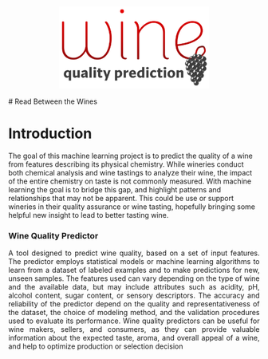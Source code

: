 <p align="center">
  <img src="https://github.com/theidari/wine_quality/blob/main/asset/header.png" width=300px>
    </p>
# Read Between the Wines

# Introduction

The goal of this machine learning project is to predict the quality of a wine from features describing its physical chemistry. While wineries conduct both chemical analysis and wine tastings to analyze their wine, the impact of the entire chemistry on taste is not commonly measured. With machine learning the goal is to bridge this gap, and highlight patterns and relationships that may not be apparent. This could be use or support wineries in their quality assurance or wine tasting, hopefully bringing some helpful new insight to lead to better tasting wine. 
<h3>Wine Quality Predictor</h3>
<p align="justify">A tool designed to predict wine quality, based on a set of input features. The predictor employs statistical models or machine learning algorithms to learn from a dataset of labeled examples and to make predictions for new, unseen samples. The features used can vary depending on the type of wine and the available data, but may include attributes such as acidity, pH, alcohol content, sugar content, or sensory descriptors. The accuracy and reliability of the predictor depend on the quality and representativeness of the dataset, the choice of modeling method, and the validation procedures used to evaluate its performance. Wine quality predictors can be useful for wine makers, sellers, and consumers, as they can provide valuable information about the expected taste, aroma, and overall appeal of a wine, and help to optimize production or selection decision</p>
